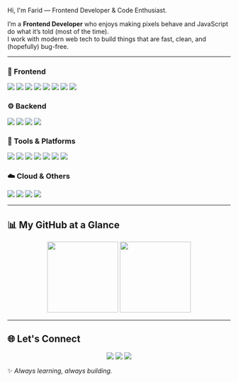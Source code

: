 Hi, I'm Farid — Frontend Developer & Code Enthusiast.


I’m a **Frontend Developer** who enjoys making pixels behave and JavaScript do what it’s told (most of the time).  
I work with modern web tech to build things that are fast, clean, and (hopefully) bug-free.  

---

### 🎨 Frontend  
<p>
  <img src="https://img.shields.io/badge/React-61DAFB?style=for-the-badge&logo=react&logoColor=black"/>
  <img src="https://img.shields.io/badge/JavaScript-ES6+-F7DF1E?style=for-the-badge&logo=javascript&logoColor=black"/>
  <img src="https://img.shields.io/badge/TypeScript-3178C6?style=for-the-badge&logo=typescript&logoColor=white"/>
  <img src="https://img.shields.io/badge/TailwindCSS-38B2AC?style=for-the-badge&logo=tailwind-css&logoColor=white"/>
  <img src="https://img.shields.io/badge/HTML5-E34F26?style=for-the-badge&logo=html5&logoColor=white"/>
  <img src="https://img.shields.io/badge/CSS3-1572B6?style=for-the-badge&logo=css3&logoColor=white"/>
  <img src="https://img.shields.io/badge/SASS-CC6699?style=for-the-badge&logo=sass&logoColor=white"/>
  <img src="https://img.shields.io/badge/Bootstrap-7952B3?style=for-the-badge&logo=bootstrap&logoColor=white"/>
</p>


### ⚙️ Backend  
<p>
  <img src="https://img.shields.io/badge/Node.js-339933?style=for-the-badge&logo=node.js&logoColor=white"/>
  <img src="https://img.shields.io/badge/Express.js-000000?style=for-the-badge&logo=express&logoColor=white"/>
  <img src="https://img.shields.io/badge/MongoDB-47A248?style=for-the-badge&logo=mongodb&logoColor=white"/>
  <img src="https://img.shields.io/badge/GraphQL-E10098?style=for-the-badge&logo=graphql&logoColor=white"/>
</p>

### 🔧 Tools & Platforms  
<p>
  <img src="https://img.shields.io/badge/Git-F05032?style=for-the-badge&logo=git&logoColor=white"/>
  <img src="https://img.shields.io/badge/GitHub-181717?style=for-the-badge&logo=github&logoColor=white"/>
  <img src="https://img.shields.io/badge/Figma-F24E1E?style=for-the-badge&logo=figma&logoColor=white"/>
  <img src="https://img.shields.io/badge/VSCode-007ACC?style=for-the-badge&logo=visual-studio-code&logoColor=white"/>
  <img src="https://img.shields.io/badge/Vite-646CFF?style=for-the-badge&logo=vite&logoColor=white"/>
  <img src="https://img.shields.io/badge/Webpack-8DD6F9?style=for-the-badge&logo=webpack&logoColor=black"/>
  <img src="https://img.shields.io/badge/GitHub_Actions-2088FF?style=for-the-badge&logo=github-actions&logoColor=white"/>
</p>

### ☁️ Cloud & Others  
<p>
  <img src="https://img.shields.io/badge/AWS-FF9900?style=for-the-badge&logo=amazon-aws&logoColor=white"/>
  <img src="https://img.shields.io/badge/REST-02569B?style=for-the-badge&logo=rest&logoColor=white"/>
  <img src="https://img.shields.io/badge/Agile/Scrum-2496ED?style=for-the-badge&logo=agile&logoColor=white"/>
  <img src="https://img.shields.io/badge/TDD-5C2D91?style=for-the-badge&logo=jest&logoColor=white"/>
</p>

---

## 📊 My GitHub at a Glance
<p align="center">
  <img src="https://github-readme-stats.vercel.app/api?username=faridmammad&show_icons=true&theme=tokyonight" height="160px"/>
  <img src="https://github-readme-streak-stats.herokuapp.com/?user=faridmammad&theme=tokyonight" height="160px"/>
</p>

---

## 🌐 Let's Connect
<p align="center">
  <a href="https://faridmammad.com"><img src="https://img.shields.io/badge/Portfolio-000000?style=for-the-badge&logo=vercel&logoColor=white"/></a>
  <a href="https://linkedin.com/in/faridmammad"><img src="https://img.shields.io/badge/LinkedIn-0A66C2?style=for-the-badge&logo=linkedin&logoColor=white"/></a>
  <a href="mailto:contact@faridmammad.com"><img src="https://img.shields.io/badge/Email-D14836?style=for-the-badge&logo=gmail&logoColor=white"/></a>
</p>

✨ *Always learning, always building.*
